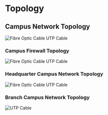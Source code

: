 # Topology

## Campus Network Topology

![Fibre Optic Cable UTP Cable](../../.gitbook/assets/networktopo\(1\).drawio.png)

### Campus Firewall Topology &#x20;

![Fibre Optic Cable UTP Cable](../../.gitbook/assets/fw\_bg.png)

### Headquarter Campus Network Topology

![Fibre Optic Cable UTP Cable](../../.gitbook/assets/hq\_bg.png)

### Branch Campus Network Topology

![UTP Cable](../../.gitbook/assets/branch\_bg.png)
